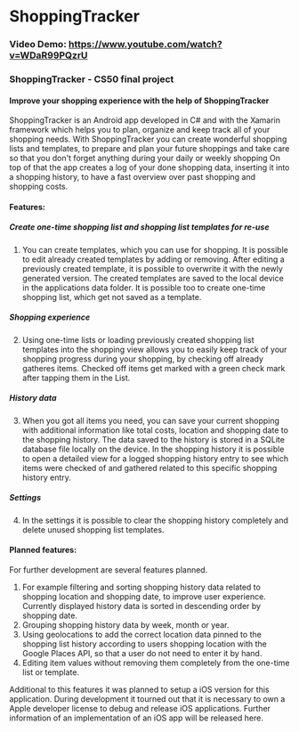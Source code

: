 # ShoppingTracker
### Video Demo:  https://www.youtube.com/watch?v=WDaR99PQzrU

### ShoppingTracker - CS50 final project
#### Improve your shopping experience with the help of ShoppingTracker
ShoppingTracker is an Android app developed in C# and with the Xamarin framework which helps you to plan, organize and keep track all of your shopping needs.
With ShoppingTracker you can create wonderful shopping lists and templates, to prepare and plan your future shoppings and take care so that you don't forget anything during your daily or weekly shopping
On top of that the app creates a log of your done shopping data, inserting it into a shopping history, to have a fast overview over past shopping and shopping costs.

#### Features:
##### Create one-time shopping list and shopping list templates for re-use
1. You can create templates, which you can use for shopping. It is possible to edit already created templates by adding or removing. After editing a previously created template, it is possible to overwrite it with the newly generated version.
The created templates are saved to the local device in the applications data folder. It is possible too to create one-time shopping list, which get not saved as a template.

##### Shopping experience
2. Using one-time lists or loading previously created shopping list templates into the shopping view allows you to easily keep track of your shopping progress during your shopping, by checking off already gatheres items.
Checked off items get marked with a green check mark after tapping them in the List.

##### History data
3. When you got all items you need, you can save your current shopping with additional information like total costs, location and shopping date to the shopping history.
The data saved to the history is stored in a SQLite database file locally on the device. In the shopping history it is possible to open a detailed view for a logged shopping history entry
to see which items were checked of and gathered related to this specific shopping history entry.

##### Settings
4. In the settings it is possible to clear the shopping history completely and delete unused shopping list templates.

#### Planned features:
For further development are several features planned. 
1. For example filtering and sorting shopping history data related to shopping location and shopping date, to improve user experience. Currently displayed history data is sorted in descending order by shopping date.
2. Grouping shopping history data by week, month or year.
3. Using geolocations to add the correct location data pinned to the shopping list history according to users shopping location with the Google Places API, so that a user do not need to enter it by hand.
4. Editing item values without removing them completely from the one-time list or template.

Additional to this features it was planned to setup a iOS version for this application. During development it tourned out that it is necessary to own a Apple developer license to debug and release iOS applications.
Further information of an implementation of an iOS app will be released here.


